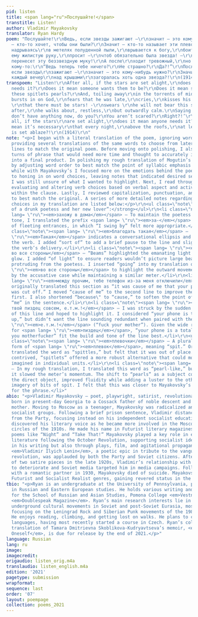 ```yaml
---
pid: listen
title: <span lang="ru">Послушайте!</span>
transtitle: Listen!
author: Vladimir Mayakovsky
translator: Ryan Hardy
poem: "Послушайте!\r\nВедь, если звезды зажигают —\r\nзначит — это кому-нибудь нужно?\r\nЗначит
  — кто-то хочет, чтобы они были?\r\nЗначит — кто-то называет эти плевочки\r\nжемчужиной?\r\nИ,
  надрываясь\r\nв метелях полуденной пыли,\r\nврывается к богу,\r\nбоится, что опоздал,\r\nплачет,\r\nцелует
  ему жилистую руку,\r\nпросит —\r\nчтоб обязательно была звезда! —\r\nклянется —\r\nне
  перенесет эту беззвездную муку!\r\nА после\r\nходит тревожный,\r\nно спокойный наружно.\r\nГоворит
  кому-то:\r\n“Ведь теперь тебе ничего?\r\nНе страшно?\r\nДа?!”\r\nПослушайте!\r\nВедь,
  если звезды\r\nзажигают —\r\nзначит — это кому-нибудь нужно?\r\nЗначит — это необходимо,\r\nчтобы
  каждый вечер\r\nнад крышами\r\nзагоралась хоть одна звезда?!\r\n(1914)\r\n"
transpoem: "Listen!\r\nAfter all, if the stars are set alight,\r\ndoes it mean anyone
  needs it?\r\nDoes it mean someone wants them to be?\r\nDoes it mean someone is calling
  these spitlets pearls?\r\nAnd, toiling away\r\nin the torrents of midday dust,\r\nhe
  bursts in on God,\r\nfears that he was late,\r\ncries,\r\nkisses his veiny hand,\r\nasks
  \r\nthat there must be stars! -\r\nswears \r\nhe will not bear this starless torment!\r\nAnd
  after,\r\nhe walks about, restless,\r\nbut outwardly calm.\r\nSaying to someone:\r\n‘You
  don’t have anything now, do you?\r\nYou aren’t scared?\r\nRight?!’\r\nListen!\r\nAfter
  all, if the stars\r\nare set alight,\r\ndoes it mean anyone needs it?\r\nDoes it
  mean it’s necessary\r\nthat every night,\r\nabove the roofs,\r\nat least one star
  is set ablaze?!\r\n(1914)\r\n"
note: "<p>I began with a literal translation of the poem, ignoring word order and
  providing several translations of the same words to choose from later. Next, I formatted
  lines to match the original poem. Before moving onto polishing, I also identified
  turns of phrase that would need more time and thought to accurately incorporate
  into a final product. In polishing my rough translation of Mogutin’s poem, I began
  by adjusting word order to best match the point of syllabic emphasis in each clause,
  while with Mayakovsky’s I focused more on the emotions behind the poem. I then moved
  to honing in on word choices, leaving notes that indicated desired sentiment where
  I was still unsure of what I wanted to highlight. Next, I read through, thoughtfully
  evaluating and altering verb choices based on verbal aspect and active-passive voice
  within the clause. Lastly, I reviewed capitalization, punctuation, and line breaks
  to best match the original. A series of more detailed notes regarding stylistic
  choices in my translation are listed below:</p>\r\n<ul class=\"note\"><strong>“Conversation
  of a drunk poetess and her new lover”:</strong></ul>\r\n<li class=\"note\"><span
  lang= \"ru\"><em>захожу в дома</em></span> — To maintain the poetess’ conversational
  tone, I translated the prefix <span lang= \"ru\"><em>за-</em></span> as indicative
  of fleeting entrances, in which “I swing by” felt more appropriate.</li>\r\n<li
  class=\"note\"><span lang= \"ru\"><em>благодать такая</em></span> —  <span lang=
  \"ru\"><em>Такая</em></span> indicates a conversational ellipsis and buffer around
  the verb. I added “sort of” to add a brief pause to the line and slightly dampen
  the verb’s delivery.</li>\r\n<li class=\"note\"><span lang= \"ru\"><em>от меня лучи
  во все стороны</em></span> — “Beams” highlighted the emanating light of a saintly
  glow. I added “of light” to ensure readers wouldn’t picture large beams of wood
  protruding from the poetess. I inserted “going” into my translation of <span lang=
  \"ru\"><em>во все стороны</em></span> to highlight the outward movement indicated
  by the accusative case while maintaining a similar meter.</li>\r\n<li class=\"note\"><span
  lang= \"ru\"><em>между прочим, тебе телефон из-за меня отключили</em></span> — I
  originally translated this section as “it was cause of me that your phone line /
  was cut off.” I moved “cause of me” to the second line to improve the flow of the
  first. I also shortened “because\" to “cause,” to soften the point of emphasis on
  “me” in the sentence.</li>\r\n<li class=\"note\"><span lang= \"ru\"><em>телефон
  твой пиздец совсем, е.т.м.!</em></span> — I was struck by the sudden heatedness
  of this line and hoped to highlight it. I considered “your phone is totally fucked
  up,” but didn’t want the line sounding redundant when paired with the <span lang=
  \"ru\"><em>е.т.м.!</em></span> (“fuck your mother”). Given the wide range of meanings
  for <span lang= \"ru\"><em>пиздец</em></span>, “your phone is a total piece of shit,
  you motherfucker” fit the build and tone of the line best.</li>\r\n<ul class=\"note\"><strong>Listen!:</strong></ul>\r\n<li
  class=\"note\"><span lang= \"ru\"><em>плевочки</em></span> — A plural, diminutive
  form of <span lang= \"ru\"><em>плевок</em></span>, meaning “spit.” Originally, I
  translated the word as “spittles,” but felt that it was out of place. While somewhat
  contrived, “spitlets” offered a more robust alternative that could more easily be
  imagined in individual units.</li>\r\n<li class=\"note\"><span lang= \"ru\"><em>жемчужиной</em></span>
  — In my rough translation, I translated this word as “pearl-like,” but found that
  it slowed the meter’s momentum. The shift to “pearls” as a subject complement to
  the direct object, improved fluidity while adding a luster to the otherwise gross
  imagery of bits of spit. I felt that this was closer to Mayakovsky’s poetic intentions
  for the phrase.</li>"
abio: "<p>Vladimir Mayakovsky — poet, playwright, satirist, revolutionary, and futurist—was
  born in present-day Georgia to a Cossack father of noble descent and a Ukrainian
  mother. Moving to Moscow as a teenager, Mayakovsky was radicalized and joined local
  socialist groups. Following a brief prison sentence, Vladimir distanced himself
  from the Party, focusing instead on his independent socialist education. Mayakovsky
  discovered his literary voice as he became more involved in the Moscow artists’
  circles of the 1910s. He made his name in Futurist literary magazines with early
  poems like “Night” and “Take That!” Mayakovsky played a key role in early Bolshevik
  literature following the October Revolution, supporting socialist ideology not only
  in his writing but also through plays, film, and agitational propaganda. Mayakovsky’s
  <em>Vladimir Ilyich Lenin</em>, a poetic epic in tribute to the vanguard of the
  revolution, was applauded by both the Party and Soviet citizens. After the release
  of two satire pieces in the late 1920s, Vladimir’s relationship with the Party began
  to deteriorate and Soviet media targeted him in media campaigns. Following an argument
  with a romantic partner in 1930, Mayakovsky died of suicide. Mayakovsky’s pioneered
  Futurist and Socialist Realist genres, gaining revered status in the Soviet canon.</p>\r\n"
tbio: "<p>Ryan is an undergraduate at the University of Pennsylvania, pursuing a degree
  in Russian and Eastern European studies. He holds various writing and editing positions
  for the School of Russian and Asian Studies, Pomona College <em>Vestnik</em>, and
  <em>Doublespeak Magazine</em>. Ryan’s main research interests lie in the study of
  underground cultural movements in Soviet and post-Soviet Eurasia, most recently
  focusing on the Leningrad Rock and Siberian Punk movements of the 1980s and ’90s.
  He enjoys reading, climbing, and getting lost on walks. He plans to continue learning
  languages, having most recently started a course in Czech. Ryan’s collaborative
  translation of Tamara Dmitrievna Skoblikova-Kudryavtseva’s memoir, <em>Words for
  Oneself</em>, is due for release by the end of 2021.</p>"
language: Russian
lang: ru
image:
imagecredit:
origaudio: listen_orig.m4a
translaudio: listen_english.m4a
edition: '2021'
pagetype: submission
wrapformat:
sequence: last
order: '07'
layout: poempage
collection: poems_2021
---
```

